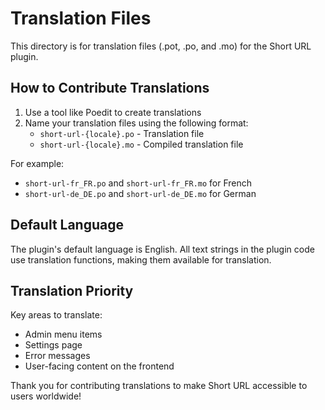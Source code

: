 # Translation Files

This directory is for translation files (.pot, .po, and .mo) for the Short URL plugin.

## How to Contribute Translations

1. Use a tool like Poedit to create translations
2. Name your translation files using the following format:
   - `short-url-{locale}.po` - Translation file
   - `short-url-{locale}.mo` - Compiled translation file

For example:
- `short-url-fr_FR.po` and `short-url-fr_FR.mo` for French
- `short-url-de_DE.po` and `short-url-de_DE.mo` for German

## Default Language

The plugin's default language is English. All text strings in the plugin code use translation functions, making them available for translation.

## Translation Priority

Key areas to translate:
- Admin menu items
- Settings page
- Error messages
- User-facing content on the frontend

Thank you for contributing translations to make Short URL accessible to users worldwide! 